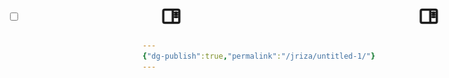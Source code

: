 ```yaml
---
{"dg-publish":true,"permalink":"/jriza/untitled-1/"}
---
```


<!DOCTYPE html> <html><head>

        <title>Untitled</title>

        <base href="..\../">

        <meta id="root-path" root-path="..\../">

        <meta name="viewport" content="width=device-width, initial-scale=1.0, user-scalable=yes, minimum-scale=1.0, maximum-scale=5.0">

        <meta charset="UTF-8">

        <meta name="description" content="All in obs vault - Untitled">

        <meta property="og:title" content="Untitled">

        <meta property="og:description" content="All in obs vault - Untitled">

        <meta property="og:type" content="website">

        <meta property="og:url" content="7.defcon-machine-learning/tech-behind/untitled.html">

        <meta property="og:image" content="lib\media\screenshot-2024-08-09-034456.png">

        <meta property="og:site_name" content="All in obs vault">

        <link rel="alternate" type="application/rss+xml" title="RSS Feed" href="lib/rss.xml"><script async="" id="webpage-script" src="lib/scripts/webpage.js" onload="this.onload=null;this.setAttribute(&quot;loaded&quot;, &quot;true&quot;)"></script><script type="module" async="" id="graph-view-script" src="lib/scripts/graph-view.js"></script><script async="" id="graph-wasm-script" src="lib/scripts/graph-wasm.js" onload="this.onload=null;this.setAttribute(&quot;loaded&quot;, &quot;true&quot;)"></script><script async="" id="graph-render-worker-script" src="lib/scripts/graph-render-worker.js" onload="this.onload=null;this.setAttribute(&quot;loaded&quot;, &quot;true&quot;)"></script><script async="" id="tinycolor-script" src="lib/scripts/tinycolor.js" onload="this.onload=null;this.setAttribute(&quot;loaded&quot;, &quot;true&quot;)"></script><script async="" id="pixi-script" src="https://cdnjs.cloudflare.com/ajax/libs/pixi.js/7.4.0/pixi.min.js" onload="this.onload=null;this.setAttribute(&quot;loaded&quot;, &quot;true&quot;)"></script><script async="" id="minisearch-script" src="https://cdn.jsdelivr.net/npm/minisearch@6.3.0/dist/umd/index.min.js" onload="this.onload=null;this.setAttribute(&quot;loaded&quot;, &quot;true&quot;)"></script><link rel="icon" href="lib/media/favicon.png"><script async="" id="graph-data-script" src="lib/scripts/graph-data.js" onload="this.onload=null;this.setAttribute(&quot;loaded&quot;, &quot;true&quot;)"></script><style>body{--line-width:40em;--line-width-adaptive:40em;--file-line-width:40em;--sidebar-width:min(20em, 80vw);--collapse-arrow-size:11px;--tree-horizontal-spacing:0.6em;--tree-vertical-spacing:0.6em;--sidebar-margin:12px}.sidebar{height:100%;min-width:calc(var(--sidebar-width) + var(--divider-width-hover));max-width:calc(var(--sidebar-width) + var(--divider-width-hover));font-size:14px;z-index:10;position:relative;overflow:hidden;transition:min-width ease-in-out,max-width ease-in-out;transition-duration:.2s;contain:size}.sidebar-left{left:0}.sidebar-right{right:0}.sidebar.is-collapsed{min-width:0;max-width:0}body.floating-sidebars .sidebar{position:absolute}.sidebar-content{height:100%;min-width:calc(var(--sidebar-width) - var(--divider-width-hover));top:0;padding:var(--sidebar-margin);padding-top:4em;line-height:var(--line-height-tight);background-color:var(--background-secondary);transition:background-color,border-right,border-left,box-shadow;transition-duration:var(--color-fade-speed);transition-timing-function:ease-in-out;position:absolute;display:flex;flex-direction:column}.sidebar:not(.is-collapsed) .sidebar-content{min-width:calc(max(100%,var(--sidebar-width)) - 3px);max-width:calc(max(100%,var(--sidebar-width)) - 3px)}.sidebar-left .sidebar-content{left:0;border-top-right-radius:var(--radius-l);border-bottom-right-radius:var(--radius-l)}.sidebar-right .sidebar-content{right:0;border-top-left-radius:var(--radius-l);border-bottom-left-radius:var(--radius-l)}.sidebar:has(.sidebar-content:empty):has(.topbar-content:empty){display:none}.sidebar-topbar{height:2em;width:var(--sidebar-width);top:var(--sidebar-margin);padding-inline:var(--sidebar-margin);z-index:1;position:fixed;display:flex;align-items:center;transition:width ease-in-out;transition-duration:inherit}.sidebar.is-collapsed .sidebar-topbar{width:calc(2.3em + var(--sidebar-margin) * 2)}.sidebar .sidebar-topbar.is-collapsed{width:0}.sidebar-left .sidebar-topbar{left:0}.sidebar-right .sidebar-topbar{right:0}.topbar-content{overflow:hidden;overflow:clip;width:100%;height:100%;display:flex;align-items:center;transition:inherit}.sidebar.is-collapsed .topbar-content{width:0;transition:inherit}.clickable-icon.sidebar-collapse-icon{background-color:transparent;color:var(--icon-color-focused);padding:0!important;margin:0!important;height:100%!important;width:2.3em!important;margin-inline:0.14em!important;position:absolute}.sidebar-left .clickable-icon.sidebar-collapse-icon{transform:rotateY(180deg);right:var(--sidebar-margin)}.sidebar-right .clickable-icon.sidebar-collapse-icon{transform:rotateY(180deg);left:var(--sidebar-margin)}.clickable-icon.sidebar-collapse-icon svg.svg-icon{width:100%;height:100%}.sidebar-section-header{margin:0 0 1em 0;text-transform:uppercase;letter-spacing:.06em;font-weight:600}body{transition:background-color var(--color-fade-speed) ease-in-out}.webpage-container{display:flex;flex-direction:row;height:100%;width:100%;align-items:stretch;justify-content:center}.document-container{opacity:1;flex-basis:100%;max-width:100%;width:100%;height:100%;display:flex;flex-direction:column;align-items:center;transition:opacity .2s ease-in-out;contain:inline-size}.hide{opacity:0;transition:opacity .2s ease-in-out}.document-container>.markdown-preview-view{margin:var(--sidebar-margin);margin-bottom:0;width:100%;width:-webkit-fill-available;width:-moz-available;width:fill-available;background-color:var(--background-primary);transition:background-color var(--color-fade-speed) ease-in-out;border-top-right-radius:var(--window-radius,var(--radius-m));border-top-left-radius:var(--window-radius,var(--radius-m));overflow-x:hidden!important;overflow-y:auto!important;display:flex!important;flex-direction:column!important;align-items:center!important;contain:inline-size}.document-container>.markdown-preview-view>.markdown-preview-sizer{padding-bottom:80vh!important;width:100%!important;max-width:var(--line-width)!important;flex-basis:var(--line-width)!important;transition:background-color var(--color-fade-speed) ease-in-out;contain:inline-size}.markdown-rendered img:not([width]),.view-content img:not([width]){max-width:100%;outline:0}.document-container>.view-content.embed{display:flex;padding:1em;height:100%;width:100%;align-items:center;justify-content:center}.document-container>.view-content.embed>*{max-width:100%;max-height:100%;object-fit:contain}:has(> :is(.math,table)){overflow-x:auto!important}.document-container>.view-content{overflow-x:auto;contain:content;padding:0;margin:0;height:100%}.scroll-highlight{position:absolute;width:100%;height:100%;pointer-events:none;z-index:1000;background-color:hsla(var(--color-accent-hsl),.25);opacity:0;padding:1em;inset:50%;translate:-50% -50%;border-radius:var(--radius-s)}</style><script defer="">async function loadIncludes(){if("file:"!=location.protocol){let e=document.querySelectorAll("include");for(let t=0;t<e.length;t++){let o=e[t],l=o.getAttribute("src");try{const e=await fetch(l);if(!e.ok){console.log("Could not include file: "+l),o?.remove();continue}let t=await e.text(),n=document.createRange().createContextualFragment(t),i=Array.from(n.children);for(let e of i)e.classList.add("hide"),e.style.transition="opacity 0.5s ease-in-out",setTimeout((()=>{e.classList.remove("hide")}),10);o.before(n),o.remove(),console.log("Included file: "+l)}catch(e){o?.remove(),console.log("Could not include file: "+l,e);continue}}}else{if(document.querySelectorAll("include").length>0){var e=document.createElement("div");e.id="error",e.textContent="Web server exports must be hosted on an http / web server to be viewed correctly.",e.style.position="fixed",e.style.top="50%",e.style.left="50%",e.style.transform="translate(-50%, -50%)",e.style.fontSize="1.5em",e.style.fontWeight="bold",e.style.textAlign="center",document.body.appendChild(e),document.querySelector(".document-container")?.classList.remove("hide")}}}document.addEventListener("DOMContentLoaded",(()=>{loadIncludes()}));let isFileProtocol="file:"==location.protocol;function waitLoadScripts(e,t){let o=e.map((e=>document.getElementById(e+"-script"))),l=0;!function e(){let n=o[l];l++,n&&"true"!=n.getAttribute("loaded")||l<o.length&&e(),l<o.length?n.addEventListener("load",e):t()}()}</script><link rel="stylesheet" href="lib/styles/obsidian.css"><link rel="preload" href="lib/styles/other-plugins.css" as="style" onload="this.onload=null;this.rel='stylesheet'"><noscript><link rel="stylesheet" href="lib/styles/other-plugins.css"></noscript><link rel="stylesheet" href="lib/styles/theme.css"><link rel="preload" href="lib/styles/global-variable-styles.css" as="style" onload="this.onload=null;this.rel='stylesheet'"><noscript><link rel="stylesheet" href="lib/styles/global-variable-styles.css"></noscript><link rel="preload" href="lib/styles/supported-plugins.css" as="style" onload="this.onload=null;this.rel='stylesheet'"><noscript><link rel="stylesheet" href="lib/styles/supported-plugins.css"></noscript><link rel="preload" href="lib/styles/main-styles.css" as="style" onload="this.onload=null;this.rel='stylesheet'"><noscript><link rel="stylesheet" href="lib/styles/main-styles.css"></noscript><link rel="preload" href="lib/styles/snippets.css" as="style" onload="this.onload=null;this.rel='stylesheet'"><noscript><link rel="stylesheet" href="lib/styles/snippets.css"></noscript></head><body class="publish css-settings-manager theme-dark show-inline-title show-ribbon ctp-latte ctp-mocha ctp-accent-mauve anuppuccin-accent-toggle anp-color-transition-toggle anp-h1-red anp-h2-peach anp-h3-green anp-h4-teal anp-h5-lavender anp-h6-mauve anp-decoration-toggle anp-bold-red anp-italic-green anp-highlight-yellow anp-colorful-frame anp-file-icons anp-simple-rainbow-title-toggle"><script defer="">let theme=localStorage.getItem("theme")||(window.matchMedia("(prefers-color-scheme: dark)").matches?"dark":"light");"dark"==theme?(document.body.classList.add("theme-dark"),document.body.classList.remove("theme-light")):(document.body.classList.add("theme-light"),document.body.classList.remove("theme-dark")),window.innerWidth<480?document.body.classList.add("is-phone"):window.innerWidth<768?document.body.classList.add("is-tablet"):window.innerWidth<1024?document.body.classList.add("is-small-screen"):document.body.classList.add("is-large-screen")</script><div class="webpage-container workspace"><div class="sidebar-left sidebar"><div class="sidebar-handle"></div><div class="sidebar-topbar"><div class="topbar-content"><label class="theme-toggle-container" for="theme_toggle"><input class="theme-toggle-input" type="checkbox" id="theme_toggle"><div class="toggle-background"></div></label></div><div class="clickable-icon sidebar-collapse-icon"><svg xmlns="http://www.w3.org/2000/svg" width="100%" height="100%" viewBox="0 0 24 24" fill="none" stroke="currentColor" stroke-width="3" stroke-linecap="round" stroke-linejoin="round" class="svg-icon"><path d="M21 3H3C1.89543 3 1 3.89543 1 5V19C1 20.1046 1.89543 21 3 21H21C22.1046 21 23 20.1046 23 19V5C23 3.89543 22.1046 3 21 3Z"></path><path d="M10 4V20"></path><path d="M4 7H7"></path><path d="M4 10H7"></path><path d="M4 13H7"></path></svg></div></div><div class="sidebar-content"><div class="search-input-container"><input enterkeyhint="search" type="search" spellcheck="false" placeholder="Search..."><div class="search-input-clear-button" aria-label="Clear search"></div></div><include src="lib/html/file-tree.html"></include></div><script defer="">let ls = document.querySelector(".sidebar-left"); ls.classList.add("is-collapsed"); if (window.innerWidth > 768) ls.classList.remove("is-collapsed"); ls.style.setProperty("--sidebar-width", localStorage.getItem("sidebar-left-width"));</script></div><div class="document-container markdown-reading-view hide"><div class="view-content"><style id="MJX-CHTML-styles"></style><div class="canvas-wrapper node-insert-event" tabindex="-1" data-ignore-swipe="true" style="--zoom-multiplier: 1;" data-performance-optimization-enabled="false" data-collapsible-groups-feature-enabled="true" data-collapsed-group-preview-on-drag="true"><svg class="canvas-background"><pattern id="ac75f1249b21f3bd" patternUnits="userSpaceOnUse" x="451" y="0" width="20" height="20"><circle cx="0.7" cy="0.7" r="0.7"></circle></pattern><rect x="0" y="0" width="100%" height="100%" fill="url(#ac75f1249b21f3bd)"></rect></svg><div class="canvas-card-menu" style="z-index: 4;"><div class="canvas-card-menu-button mod-draggable" aria-label="Drag to add card" data-tooltip-position="top"><svg xmlns="http://www.w3.org/2000/svg" width="24" height="24" viewBox="0 0 24 24" fill="none" stroke="currentColor" stroke-width="2" stroke-linecap="round" stroke-linejoin="round" class="svg-icon lucide-sticky-note"><path d="M15.5 3H5a2 2 0 0 0-2 2v14c0 1.1.9 2 2 2h14a2 2 0 0 0 2-2V8.5L15.5 3Z"></path><path d="M15 3v6h6"></path></svg></div><div class="canvas-card-menu-button mod-draggable" aria-label="Drag to add note from vault" data-tooltip-position="top"><svg xmlns="http://www.w3.org/2000/svg" width="24" height="24" viewBox="0 0 24 24" fill="none" stroke="currentColor" stroke-width="2" stroke-linecap="round" stroke-linejoin="round" class="svg-icon lucide-file-text"><path d="M14.5 2H6a2 2 0 0 0-2 2v16a2 2 0 0 0 2 2h12a2 2 0 0 0 2-2V7.5L14.5 2z"></path><polyline points="14 2 14 8 20 8"></polyline><line x1="16" y1="13" x2="8" y2="13"></line><line x1="16" y1="17" x2="8" y2="17"></line><line x1="10" y1="9" x2="8" y2="9"></line></svg></div><div class="canvas-card-menu-button mod-draggable" aria-label="Drag to add media from vault" data-tooltip-position="top"><svg xmlns="http://www.w3.org/2000/svg" width="24" height="24" viewBox="0 0 24 24" fill="none" stroke="currentColor" stroke-width="2" stroke-linecap="round" stroke-linejoin="round" class="svg-icon lucide-file-image"><path d="M14.5 2H6a2 2 0 0 0-2 2v16a2 2 0 0 0 2 2h12a2 2 0 0 0 2-2V7.5L14.5 2z"></path><polyline points="14 2 14 8 20 8"></polyline><circle cx="10" cy="13" r="2"></circle><path d="m20 17-1.09-1.09a2 2 0 0 0-2.82 0L10 22"></path></svg></div><div id="create-group" class="canvas-card-menu-button mod-draggable" aria-label="Drag to add group" data-tooltip-position="top"><svg xmlns="http://www.w3.org/2000/svg" width="24" height="24" viewBox="0 0 24 24" fill="none" stroke="currentColor" stroke-width="2" stroke-linecap="round" stroke-linejoin="round" class="svg-icon lucide-group"><path d="M3 7V5c0-1.1.9-2 2-2h2"></path><path d="M17 3h2c1.1 0 2 .9 2 2v2"></path><path d="M21 17v2c0 1.1-.9 2-2 2h-2"></path><path d="M7 21H5c-1.1 0-2-.9-2-2v-2"></path><rect x="7" y="7" width="7" height="5" rx="1"></rect><rect x="10" y="12" width="7" height="5" rx="1"></rect></svg></div><div id="new-slide" class="canvas-card-menu-button mod-draggable" aria-label="Drag to add slide" data-tooltip-position="top"><svg xmlns="http://www.w3.org/2000/svg" width="24" height="24" viewBox="0 0 24 24" fill="none" stroke="currentColor" stroke-width="2" stroke-linecap="round" stroke-linejoin="round" class="svg-icon lucide-gallery-vertical"><path d="M3 2h18"></path><rect x="3" y="6" width="18" height="12" rx="2"></rect><path d="M3 22h18"></path></svg></div></div><div class="canvas-controls" style="z-index: 4;"><div class="canvas-control-group"><div class="canvas-control-item" aria-label="Canvas settings" data-tooltip-position="left"><svg xmlns="http://www.w3.org/2000/svg" width="24" height="24" viewBox="0 0 24 24" fill="none" stroke="currentColor" stroke-width="2" stroke-linecap="round" stroke-linejoin="round" class="svg-icon lucide-settings"><path d="M12.22 2h-.44a2 2 0 0 0-2 2v.18a2 2 0 0 1-1 1.73l-.43.25a2 2 0 0 1-2 0l-.15-.08a2 2 0 0 0-2.73.73l-.22.38a2 2 0 0 0 .73 2.73l.15.1a2 2 0 0 1 1 1.72v.51a2 2 0 0 1-1 1.74l-.15.09a2 2 0 0 0-.73 2.73l.22.38a2 2 0 0 0 2.73.73l.15-.08a2 2 0 0 1 2 0l.43.25a2 2 0 0 1 1 1.73V20a2 2 0 0 0 2 2h.44a2 2 0 0 0 2-2v-.18a2 2 0 0 1 1-1.73l.43-.25a2 2 0 0 1 2 0l.15.08a2 2 0 0 0 2.73-.73l.22-.39a2 2 0 0 0-.73-2.73l-.15-.08a2 2 0 0 1-1-1.74v-.5a2 2 0 0 1 1-1.74l.15-.09a2 2 0 0 0 .73-2.73l-.22-.38a2 2 0 0 0-2.73-.73l-.15.08a2 2 0 0 1-2 0l-.43-.25a2 2 0 0 1-1-1.73V4a2 2 0 0 0-2-2z"></path><circle cx="12" cy="12" r="3"></circle></svg></div><div id="properties" class="canvas-control-item" aria-label="Properties" data-tooltip-position="left"><svg xmlns="http://www.w3.org/2000/svg" width="24" height="24" viewBox="0 0 24 24" fill="none" stroke="currentColor" stroke-width="2" stroke-linecap="round" stroke-linejoin="round" class="svg-icon lucide-settings-2"><path d="M20 7h-9"></path><path d="M14 17H5"></path><circle cx="17" cy="17" r="3"></circle><circle cx="7" cy="7" r="3"></circle></svg></div><div id="disable-node-popup" class="canvas-control-item show-while-readonly" aria-label="Disable node popup" data-tooltip-position="left" data-toggled="false"><svg xmlns="http://www.w3.org/2000/svg" width="24" height="24" viewBox="0 0 24 24" fill="none" stroke="currentColor" stroke-width="2" stroke-linecap="round" stroke-linejoin="round" class="svg-icon lucide-arrow-up-right-from-circle"><path d="M22 12A10 10 0 1 1 12 2"></path><path d="M22 2 12 12"></path><path d="M16 2h6v6"></path></svg></div><div id="disable-zoom" class="canvas-control-item show-while-readonly" aria-label="Disable zoom" data-tooltip-position="left" data-toggled="false"><svg xmlns="http://www.w3.org/2000/svg" width="24" height="24" viewBox="0 0 24 24" fill="none" stroke="currentColor" stroke-width="2" stroke-linecap="round" stroke-linejoin="round" class="svg-icon lucide-zoom-in"><circle cx="11" cy="11" r="8"></circle><line x1="21" y1="21" x2="16.65" y2="16.65"></line><line x1="11" y1="8" x2="11" y2="14"></line><line x1="8" y1="11" x2="14" y2="11"></line></svg></div><div id="disable-pan" class="canvas-control-item show-while-readonly" aria-label="Disable pan" data-tooltip-position="left" data-toggled="false"><svg xmlns="http://www.w3.org/2000/svg" width="24" height="24" viewBox="0 0 24 24" fill="none" stroke="currentColor" stroke-width="2" stroke-linecap="round" stroke-linejoin="round" class="svg-icon lucide-move"><polyline points="5 9 2 12 5 15"></polyline><polyline points="9 5 12 2 15 5"></polyline><polyline points="15 19 12 22 9 19"></polyline><polyline points="19 9 22 12 19 15"></polyline><line x1="2" y1="12" x2="22" y2="12"></line><line x1="12" y1="2" x2="12" y2="22"></line></svg></div><div id="focus-mode-toggle" class="canvas-control-item" aria-label="Focus Mode" data-tooltip-position="left"><svg xmlns="http://www.w3.org/2000/svg" width="24" height="24" viewBox="0 0 24 24" fill="none" stroke="currentColor" stroke-width="2" stroke-linecap="round" stroke-linejoin="round" class="svg-icon lucide-focus"><circle cx="12" cy="12" r="3"></circle><path d="M3 7V5a2 2 0 0 1 2-2h2"></path><path d="M17 3h2a2 2 0 0 1 2 2v2"></path><path d="M21 17v2a2 2 0 0 1-2 2h-2"></path><path d="M7 21H5a2 2 0 0 1-2-2v-2"></path></svg></div></div><div class="canvas-control-group"><div class="canvas-control-item" aria-label="Zoom in" data-tooltip-position="left"><svg xmlns="http://www.w3.org/2000/svg" width="24" height="24" viewBox="0 0 24 24" fill="none" stroke="currentColor" stroke-width="2" stroke-linecap="round" stroke-linejoin="round" class="svg-icon lucide-plus"><path d="M5 12h14"></path><path d="M12 5v14"></path></svg></div><div class="canvas-control-item" aria-label="Reset zoom" data-tooltip-position="left"><svg xmlns="http://www.w3.org/2000/svg" width="24" height="24" viewBox="0 0 24 24" fill="none" stroke="currentColor" stroke-width="2" stroke-linecap="round" stroke-linejoin="round" class="svg-icon lucide-rotate-cw"><path d="M21 12a9 9 0 1 1-9-9c2.52 0 4.93 1 6.74 2.74L21 8"></path><path d="M21 3v5h-5"></path></svg></div><div class="canvas-control-item" aria-label="Zoom to fit

(Shift + 1)" data-tooltip-position="left"><svg xmlns="http://www.w3.org/2000/svg" width="24" height="24" viewBox="0 0 24 24" fill="none" stroke="currentColor" stroke-width="2" stroke-linecap="round" stroke-linejoin="round" class="svg-icon lucide-maximize"><path d="M8 3H5a2 2 0 0 0-2 2v3"></path><path d="M21 8V5a2 2 0 0 0-2-2h-3"></path><path d="M3 16v3a2 2 0 0 0 2 2h3"></path><path d="M16 21h3a2 2 0 0 0 2-2v-3"></path></svg></div><div class="canvas-control-item" aria-label="Zoom out" data-tooltip-position="left"><svg xmlns="http://www.w3.org/2000/svg" width="24" height="24" viewBox="0 0 24 24" fill="none" stroke="currentColor" stroke-width="2" stroke-linecap="round" stroke-linejoin="round" class="svg-icon lucide-minus"><path d="M5 12h14"></path></svg></div></div><div class="canvas-control-group"><div class="canvas-control-item is-disabled" aria-label="Undo" data-tooltip-position="left"><svg xmlns="http://www.w3.org/2000/svg" width="24" height="24" viewBox="0 0 24 24" fill="none" stroke="currentColor" stroke-width="2" stroke-linecap="round" stroke-linejoin="round" class="svg-icon lucide-undo-2"><path d="M9 14 4 9l5-5"></path><path d="M4 9h10.5a5.5 5.5 0 0 1 5.5 5.5v0a5.5 5.5 0 0 1-5.5 5.5H11"></path></svg></div><div class="canvas-control-item is-disabled" aria-label="Redo" data-tooltip-position="left"><svg xmlns="http://www.w3.org/2000/svg" width="24" height="24" viewBox="0 0 24 24" fill="none" stroke="currentColor" stroke-width="2" stroke-linecap="round" stroke-linejoin="round" class="svg-icon lucide-redo-2"><path d="m15 14 5-5-5-5"></path><path d="M20 9H9.5A5.5 5.5 0 0 0 4 14.5v0A5.5 5.5 0 0 0 9.5 20H13"></path></svg></div></div><div class="canvas-control-group"><div class="canvas-control-item" aria-label="Canvas help" data-tooltip-position="left"><svg xmlns="http://www.w3.org/2000/svg" width="24" height="24" viewBox="0 0 24 24" fill="none" stroke="currentColor" stroke-width="2" stroke-linecap="round" stroke-linejoin="round" class="svg-icon lucide-help-circle"><circle cx="12" cy="12" r="10"></circle><path d="M9.09 9a3 3 0 0 1 5.83 1c0 2-3 3-3 3"></path><path d="M12 17h.01"></path></svg></div></div></div><div class="canvas" style="transform: translate(451px, 0px) scale(1) translate(0px, 0px);"><svg class="canvas-edges"></svg><svg class="canvas-edges"></svg><div class="canvas-node" style="z-index: 2; transform: translate(-1568px, -871px); width: 399px; height: 198px; --canvas-node-width: 399px; --canvas-node-height: 198px;"><div class="canvas-node-container"><div class="canvas-node-content media-embed image-embed is-loaded"><img src="lib/media/screenshot-2024-08-09-034456.png" draggable="false"></div><div class="canvas-node-content-blocker"></div></div><div class="canvas-node-label">Screenshot 2024-08-09 034456.png</div></div><div class="canvas-node" style="z-index: 3; transform: translate(-1568px, -1047px); width: 400px; height: 176px; --canvas-node-width: 400px; --canvas-node-height: 176px;"><div class="canvas-node-container"><div class="canvas-node-content media-embed image-embed is-loaded"><img src="lib/media/screenshot-2024-08-09-034423.png" draggable="false"></div><div class="canvas-node-content-blocker"></div></div><div class="canvas-node-label">Screenshot 2024-08-09 034423.png</div></div></div></div></div></div><div class="sidebar-right sidebar"><div class="sidebar-handle"></div><div class="sidebar-topbar"><div class="topbar-content"></div><div class="clickable-icon sidebar-collapse-icon"><svg xmlns="http://www.w3.org/2000/svg" width="100%" height="100%" viewBox="0 0 24 24" fill="none" stroke="currentColor" stroke-width="3" stroke-linecap="round" stroke-linejoin="round" class="svg-icon"><path d="M21 3H3C1.89543 3 1 3.89543 1 5V19C1 20.1046 1.89543 21 3 21H21C22.1046 21 23 20.1046 23 19V5C23 3.89543 22.1046 3 21 3Z"></path><path d="M10 4V20"></path><path d="M4 7H7"></path><path d="M4 10H7"></path><path d="M4 13H7"></path></svg></div></div><div class="sidebar-content"><div class="graph-view-wrapper"><div class="sidebar-section-header">Interactive Graph</div><div class="graph-view-placeholder">

        <div class="graph-view-container">

            <div class="graph-icon graph-expand" role="button" aria-label="Expand" data-tooltip-position="top"><svg xmlns="http://www.w3.org/2000/svg" width="24" height="24" viewBox="0 0 24 24" fill="none" stroke="currentColor" stroke-width="2" stroke-linecap="round" stroke-linejoin="round" class="svg-icon"><line x1="7" y1="17" x2="17" y2="7"></line><polyline points="7 7 17 7 17 17"></polyline></svg></div>

            <canvas id="graph-canvas" class="hide" width="512px" height="512px"></canvas>

        </div>

        </div></div><div class="tree-container mod-root nav-folder tree-item outline-tree" data-depth="0"><div class="tree-header"><span class="sidebar-section-header">Table Of Contents</span><button class="clickable-icon collapse-tree-button" aria-label="Collapse All"><svg xmlns="http://www.w3.org/2000/svg" width="24" height="24" viewBox="0 0 24 24" fill="none" stroke="currentColor" stroke-width="2" stroke-linecap="round" stroke-linejoin="round"></svg></button></div><div class="tree-scroll-area tree-item-children nav-folder-children"><div class="tree-item mod-tree-folder nav-folder mod-collapsible is-collapsed" style="display: none;"></div></div></div></div><script defer="">let rs = document.querySelector(".sidebar-right"); rs.classList.add("is-collapsed"); if (window.innerWidth > 768) rs.classList.remove("is-collapsed"); rs.style.setProperty("--sidebar-width", localStorage.getItem("sidebar-right-width"));</script></div></div></body></html>